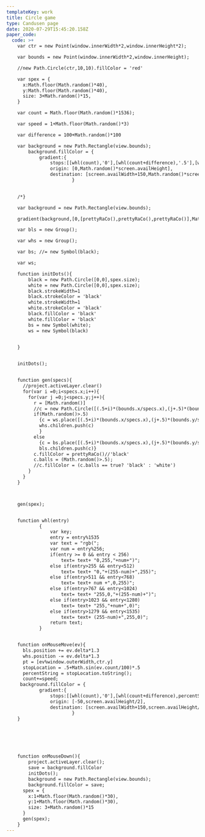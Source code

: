 ```yaml
---
templateKey: work
title: Circle game
type: Candusen page
date: 2020-07-29T15:45:20.158Z
paper_code:
  code: >+
    var ctr = new Point(window.innerWidth*2,window.innerHeight*2);

    var bounds = new Point(window.innerWidth*2,window.innerHeight);

    //new Path.Circle(ctr,10,10).fillColor = 'red'

    var spex = {
      x:Math.floor(Math.random()*40),
      y:Math.floor(Math.random()*40),
      size: 3+Math.random()*15,
    }

    var count = Math.floor(Math.random()*1536);

    var speed = 1+Math.floor(Math.random()*3)

    var difference = 100+Math.random()*100

    var background = new Path.Rectangle(view.bounds);
    	background.fillColor = {
    		gradient:{
    			stops:[[whl(count),'0'],[whl(count+difference),'.5'],[whl(count+difference),'1']]},
    			origin: [0,Math.random()*screen.availHeight],
    			destination: [screen.availWidth+150,Math.random()*screen.availHeight]
    					}

    					
    /*}

    var background = new Path.Rectangle(view.bounds);

    gradient(background,[0,[prettyRaCo(),prettyRaCo(),prettyRaCo()],Math.random()*screen.availHeight],[screen.availWidth,Math.random()*screen.availHeight])*/

    var bls = new Group();

    var whs = new Group();

    var bs; //= new Symbol(black);

    var ws;

    function initDots(){
    	black = new Path.Circle([0,0],spex.size);
    	white = new Path.Circle([0,0],spex.size);
    	black.strokeWidth=1
    	black.strokeColor = 'black'
    	white.strokeWidth=1
    	white.strokeColor = 'black'
    	black.fillColor = 'black'
    	white.fillColor = 'black'
    	bs = new Symbol(white);
    	ws = new Symbol(black)

    	
    }


    initDots();


    function gen(specs){
      //project.activeLayer.clear()
      for(var i =0;i<specs.x;i++){
        for(var j =0;j<specs.y;j++){
          r = [Math.random()]
          //c = new Path.Circle([(.5+i)*(bounds.x/specs.x),(j+.5)*(bounds.y/specs.y)],specs.size);
          if(Math.random()>.5)
            {c = ws.place([(.5+i)*(bounds.x/specs.x),(j+.5)*(bounds.y/specs.y)])
            whs.children.push(c)
            }
          else
            {c = bs.place([(.5+i)*(bounds.x/specs.x),(j+.5)*(bounds.y/specs.y)])
            bls.children.push(c)}
          c.fillColor = prettyRaCo()//'black'
          c.balls = (Math.random()>.5);
          //c.fillColor = (c.balls == true? 'black' : 'white')
        }
      }
    }



    gen(spex);


    function whl(entry)
            {
                var key;
                entry = entry%1535
                var text = "rgb(";
                var num = entry%256;
                if(entry >= 0 && entry < 256)
                	text= text+ "0,255,"+num+")";
                else if(entry>255 && entry<512)
    				text= text+ "0,"+(255-num)+",255)";
    			else if(entry>511 && entry<768)
                	text= text+ num +",0,255)";
    			else if(entry>767 && entry<1024)
                	text= text+ "255,0,"+(255-num)+")";
                else if(entry>1023 && entry<1280)
                	text= text+ "255,"+num+",0)";
                else if(entry>1279 && entry<1535)
                	text= text+ (255-num)+",255,0)";       
                return text;
            }


    function onMouseMove(ev){
      bls.position += ev.delta*1.3
      whs.position -= ev.delta*1.3
      pt = [ev%window.outerWidth,ctr.y]
      stopLocation = .5+Math.sin(ev.count/100)*.5
      percentString = stopLocation.toString();
      count+=speed;
     background.fillColor = {
    		gradient:{
    			stops:[[whl(count),'0'],[whl(count+difference),percentString],[whl(count+difference),'1']]},	
    			origin: [-50,screen.availHeight/2],
    			destination: [screen.availWidth+150,screen.availHeight/2]
    					}
    }






    function onMouseDown(){
    	project.activeLayer.clear();
    	save = background.fillColor
    	initDots();
    	background = new Path.Rectangle(view.bounds);
    	background.fillColor = save;
      spex = {
        x:1+Math.floor(Math.random()*30),
        y:1+Math.floor(Math.random()*30),
        size: 3+Math.random()*15
      }
      gen(spex);
    }
---
```

